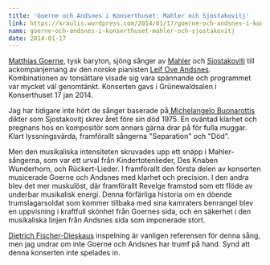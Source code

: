 ```yaml
---
title: 'Goerne och Andsnes i Konserthuset: Mahler och Sjostakovitj'
link: https://kraulis.wordpress.com/2014/01/17/goerne-och-andsnes-i-konserthuset-mahler-och-sjostakovitj/
name: goerne-och-andsnes-i-konserthuset-mahler-och-sjostakovitj
date: 2014-01-17
---
```

[Matthias Goerne](http://en.wikipedia.org/wiki/Matthias_Goerne), tysk baryton, sjöng sånger av [Mahler](http://sv.wikipedia.org/wiki/Gustav_Mahler) och [Sjostakovitj](http://sv.wikipedia.org/wiki/Dmitrij_Sjostakovitj) till ackompanjemang av den norske pianisten [Leif Ove Andsnes](http://en.wikipedia.org/wiki/Leif_Ove_Andsnes). Kombinationen av tonsättare visade sig vara spännande och programmet var mycket väl genomtänkt. Konserten gavs i Grünewaldsalen i Konserthuset 17 jan 2014.

Jag har tidigare inte hört de sånger baserade på[ Michelangelo Buonarottis](http://sv.wikipedia.org/wiki/Michelangelo) dikter som Sjostakovitj skrev året före sin död 1975. En oväntad klarhet och pregnans hos en kompositör som annars gärna drar på för fulla muggar. Klart lyssningsvärda, framförallt sångerna "Separation" och "Död".

Men den musikaliska intensiteten skruvades upp ett snäpp i Mahler-sångerna, som var ett urval från Kindertotenlieder, Des Knaben Wunderhorn, och Rückert-Lieder. I framförallt den första delen av konserten musicerade Goerne och Andsnes med klarhet och precision. I den andra blev det mer muskulöst, där framförallt Revelge framstod som ett flöde av underbar musikalisk energi. Denna förfärliga historia om en döende trumslagarsoldat som kommer tillbaka med sina kamraters benrangel blev en uppvisning i kraftfull skönhet från Goernes sida, och en säkerhet i den musikaliska linjen från Andsnes sida som imponerade stort.

[Dietrich Fischer-Dieskaus](http://en.wikipedia.org/wiki/Dietrich_Fischer-Dieskau) inspelning är vanligen referensen för denna sång, men jag undrar om inte Goerne och Andsnes har trumf på hand. Synd att denna konserten inte spelades in.

